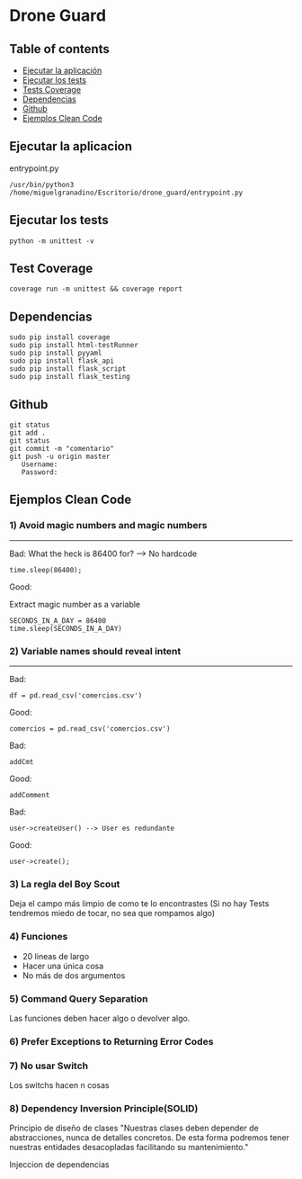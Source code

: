 # Drone Guard

## Table of contents
* [Ejecutar la aplicación](#ejecutar-la-aplicacion)
* [Ejecutar los tests](#ejecutar-los-tests)
* [Tests Coverage](#tests-coverage)
* [Dependencias](#dependencias)
* [Github](#github)
* [Ejemplos Clean Code](#ejemplos-clean-code)



## Ejecutar la aplicacion
entrypoint.py
```
/usr/bin/python3 /home/miguelgranadino/Escritorio/drone_guard/entrypoint.py
```

## Ejecutar los tests
```
python -m unittest -v
```

## Test Coverage
```
coverage run -m unittest && coverage report
```

## Dependencias
```
sudo pip install coverage
sudo pip install html-testRunner
sudo pip install pyyaml
sudo pip install flask_api
sudo pip install flask_script
sudo pip install flask_testing
```


## Github
```
git status
git add .
git status
git commit -m "comentario"
git push -u origin master
   Username:
   Password:
```
## Ejemplos Clean Code

### 1) Avoid magic numbers and magic numbers
--------------------------------------
Bad:
What the heck is 86400 for? --> No hardcode
```
time.sleep(86400);
```
Good:

Extract magic number as a variable
```
SECONDS_IN_A_DAY = 86400
time.sleep(SECONDS_IN_A_DAY)
```

### 2) Variable names should reveal intent
---------------------------------------
Bad:
```
df = pd.read_csv('comercios.csv')
```

Good:
```
comercios = pd.read_csv('comercios.csv')
```

Bad:
```
addCmt
```

Good:
```
addComment
```

Bad:
```
user->createUser() --> User es redundante
```

Good:
```
user->create();
```

### 3) La regla del Boy Scout

Deja el campo más limpio de como te lo encontrastes
(Si no hay Tests tendremos miedo de tocar, no sea que rompamos algo)

### 4) Funciones
- 20 lineas de largo
- Hacer una única cosa
- No más de dos argumentos

### 5) Command Query Separation
Las funciones deben hacer algo o devolver algo.

### 6) Prefer Exceptions to Returning Error Codes

### 7) No usar Switch
Los switchs hacen n cosas

### 8) Dependency Inversion Principle(SOLID)
Principio de diseño de clases
"Nuestras clases deben depender de abstracciones, nunca de detalles concretos. 
De esta forma podremos tener nuestras entidades desacopladas facilitando su mantenimiento."

Injeccion de dependencias

